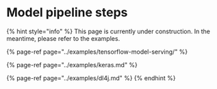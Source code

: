 # Model pipeline steps

{% hint style="info" %}
This page is currently under construction. In the meantime, please refer to the examples.

{% page-ref page="../examples/tensorflow-model-serving/" %}

{% page-ref page="../examples/keras.md" %}

{% page-ref page="../examples/dl4j.md" %}
{% endhint %}



